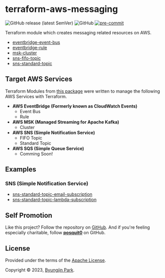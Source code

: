 # terraform-aws-messaging

![GitHub release (latest SemVer)](https://img.shields.io/github/v/release/tedilabs/terraform-aws-messaging?color=blue&sort=semver&style=flat-square)
![GitHub](https://img.shields.io/github/license/tedilabs/terraform-aws-messaging?color=blue&style=flat-square)
[![pre-commit](https://img.shields.io/badge/pre--commit-enabled-brightgreen?logo=pre-commit&logoColor=white&style=flat-square)](https://github.com/pre-commit/pre-commit)

Terraform module which creates messaging related resources on AWS.

- [eventbridge-event-bus](./modules/eventbridge-event-bus)
- [eventbridge-rule](./modules/eventbridge-rule)
- [msk-cluster](./modules/msk-cluster)
- [sns-fifo-topic](./modules/sns-fifo-topic)
- [sns-standard-topic](./modules/sns-standard-topic)


## Target AWS Services

Terraform Modules from [this package](https://github.com/tedilabs/terraform-aws-messaging) were written to manage the following AWS Services with Terraform.

- **AWS EventBridge (Formerly known as CloudWatch Events)**
  - Event Bus
  - Rule
- **AWS MSK (Managed Streaming for Apache Kafka)**
  - Cluster
- **AWS SNS (Simple Notification Service)**
  - FIFO Topic
  - Standard Topic
- **AWS SQS (Simple Queue Service)**
  - Comming Soon!


## Examples

### SNS (Simple Notification Service)

- [sns-standard-topic-email-subscription](./examples/sns-standard-topic-email-subscription)
- [sns-standard-topic-lambda-subscription](./examples/sns-standard-topic-lambda-subscription)


## Self Promotion

Like this project? Follow the repository on [GitHub](https://github.com/tedilabs/terraform-aws-messaging). And if you're feeling especially charitable, follow **[posquit0](https://github.com/posquit0)** on GitHub.


## License

Provided under the terms of the [Apache License](LICENSE).

Copyright © 2023, [Byungjin Park](https://www.posquit0.com).
